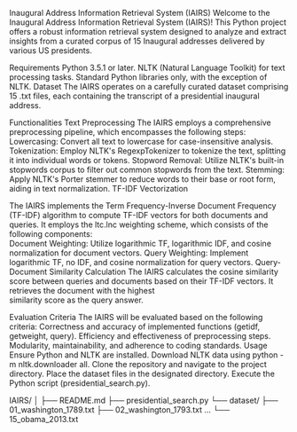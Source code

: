 Inaugural Address Information Retrieval System (IAIRS)
  Welcome to the Inaugural Address Information Retrieval System (IAIRS)! This Python project offers a robust information retrieval system designed to analyze and     extract insights from a curated corpus of 15 Inaugural addresses delivered by various US presidents.

Requirements
  Python 3.5.1 or later.
  NLTK (Natural Language Toolkit) for text processing tasks.
  Standard Python libraries only, with the exception of NLTK.
  Dataset
  The IAIRS operates on a carefully curated dataset comprising 15 .txt files, each containing the transcript of a presidential inaugural address.

Functionalities
  Text Preprocessing
  The IAIRS employs a comprehensive preprocessing pipeline, which encompasses the following steps:
    Lowercasing: Convert all text to lowercase for case-insensitive analysis.
    Tokenization: Employ NLTK's RegexpTokenizer to tokenize the text, splitting it into individual words or tokens.
    Stopword Removal: Utilize NLTK's built-in stopwords corpus to filter out common stopwords from the text.
    Stemming: Apply NLTK's Porter stemmer to reduce words to their base or root form, aiding in text normalization.
    TF-IDF Vectorization
    
  The IAIRS implements the Term Frequency-Inverse Document Frequency (TF-IDF) algorithm to compute TF-IDF vectors for both documents and queries. It employs the      ltc.lnc weighting scheme, which consists of the following components:  
    Document Weighting: Utilize logarithmic TF, logarithmic IDF, and cosine normalization for document vectors.
    Query Weighting: Implement logarithmic TF, no IDF, and cosine normalization for query vectors.
    Query-Document Similarity Calculation
    The IAIRS calculates the cosine similarity score between queries and documents based on their TF-IDF vectors. It retrieves the document with the highest       
    similarity score as the query answer.

Evaluation Criteria
The IAIRS will be evaluated based on the following criteria:
  Correctness and accuracy of implemented functions (getidf, getweight, query).
  Efficiency and effectiveness of preprocessing steps.
  Modularity, maintainability, and adherence to coding standards.
  Usage
  Ensure Python and NLTK are installed.
  Download NLTK data using python -m nltk.downloader all.
  Clone the repository and navigate to the project directory.
  Place the dataset files in the designated directory.
  Execute the Python script (presidential_search.py).

IAIRS/
│
├── README.md
├── presidential_search.py
└── dataset/
    ├── 01_washington_1789.txt
    ├── 02_washington_1793.txt
    ...
    └── 15_obama_2013.txt
